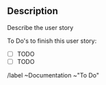 ## Description

Describe the user story

To Do's to finish this user story:

- [ ] TODO
- [ ] TODO

/label ~Documentation ~"To Do"

